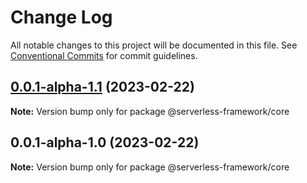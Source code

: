 # Change Log

All notable changes to this project will be documented in this file.
See [Conventional Commits](https://conventionalcommits.org) for commit guidelines.

## [0.0.1-alpha-1.1](https://github.com/Edwin-Luijten/serverless-framework/compare/@serverless-framework/core@0.0.1-alpha-1.0...@serverless-framework/core@0.0.1-alpha-1.1) (2023-02-22)

**Note:** Version bump only for package @serverless-framework/core





## 0.0.1-alpha-1.0 (2023-02-22)

**Note:** Version bump only for package @serverless-framework/core
